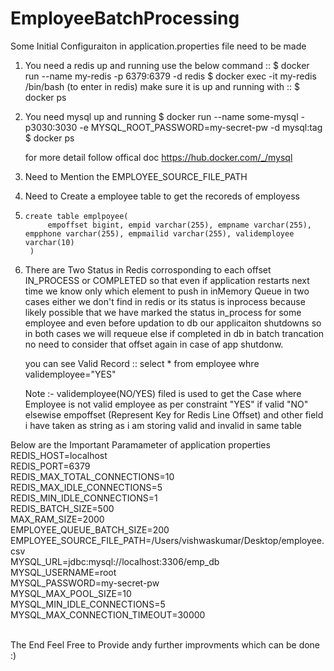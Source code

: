 # EmployeeBatchProcessing
Some Initial Configuraiton in application.properties file need to be made
1. You need a redis up and running
   use the below command ::
      $ docker run --name my-redis -p 6379:6379 -d redis
      $ docker exec -it my-redis /bin/bash (to enter in redis)
   make sure it is up and running with :: $ docker ps 
       
3. You need mysql up and running
      $ docker run --name some-mysql -p3030:3030 -e MYSQL_ROOT_PASSWORD=my-secret-pw -d mysql:tag
      $ docker ps

   for more detail follow offical doc
   https://hub.docker.com/_/mysql
5. Need to Mention the EMPLOYEE_SOURCE_FILE_PATH
6. Need to Create a employee table to get the recoreds of employess
7.     create table emplpoyee(
            empoffset bigint, empid varchar(255), empname varchar(255), empphone varchar(255), empmailid varchar(255), validemployee varchar(10)
        )

8. There are Two Status in Redis corrosponding to each offset IN_PROCESS or COMPLETED so that even if application restarts next time
   we know only which element to push in inMemory Queue in two cases either we don't find in redis or its status is inprocess because likely possible that we have marked the status in_process for some employee and even before updation to db our applicaiton shutdowns
   so in both cases we will requeue else if completed in db in batch trancation no need to consider that offset again in case of app shutdonw.

     you can see Valid Record :: select * from employee whre validemployee="YES"      
   
     Note :- validemployee(NO/YES) filed is used to get the Case where Employee is not valid employee as per constraint "YES" if valid "NO" elsewise
             empoffset (Represent Key for Redis Line Offset) and other field i have taken as string as i am storing valid and invalid in same table

Below are the Important Paramameter of application properties <br>
REDIS_HOST=localhost <br>
REDIS_PORT=6379      <br>
REDIS_MAX_TOTAL_CONNECTIONS=10 <br>
REDIS_MAX_IDLE_CONNECTIONS=5    <br>
REDIS_MIN_IDLE_CONNECTIONS=1   <br>
REDIS_BATCH_SIZE=500    <br>
MAX_RAM_SIZE=2000   <br>
EMPLOYEE_QUEUE_BATCH_SIZE=200 <br>
EMPLOYEE_SOURCE_FILE_PATH=/Users/vishwaskumar/Desktop/employee.csv  <br>
MYSQL_URL=jdbc:mysql://localhost:3306/emp_db <br>
MYSQL_USERNAME=root <br>
MYSQL_PASSWORD=my-secret-pw <br>
MYSQL_MAX_POOL_SIZE=10 <br>
MYSQL_MIN_IDLE_CONNECTIONS=5 <br>
MYSQL_MAX_CONNECTION_TIMEOUT=30000 <br>



<br>
     The End Feel Free to Provide andy further improvments which can be done :)
<br>






